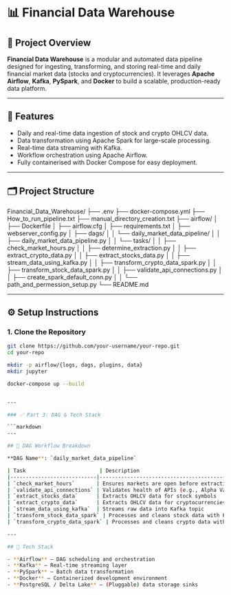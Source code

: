 # 📊 Financial Data Warehouse

## 📌 Project Overview

**Financial Data Warehouse** is a modular and automated data pipeline designed for ingesting, transforming, and storing real-time and daily financial market data (stocks and cryptocurrencies). It leverages **Apache Airflow**, **Kafka**, **PySpark**, and **Docker** to build a scalable, production-ready data platform.

---

## 🚀 Features

- Daily and real-time data ingestion of stock and crypto OHLCV data.
- Data transformation using Apache Spark for large-scale processing.
- Real-time data streaming with Kafka.
- Workflow orchestration using Apache Airflow.
- Fully containerised with Docker Compose for easy deployment.

---

## 🗂️ Project Structure

Financial_Data_Warehouse/
├── .env
├── docker-compose.yml
├── How_to_run_pipeline.txt
├── manual_directory_creation.txt
├── airflow/
│ ├── Dockerfile
│ ├── airflow.cfg
│ ├── requirements.txt
│ ├── webserver_config.py
│ ├── dags/
│ │ └── daily_market_data_pipeline/
│ │ ├── daily_market_data_pipeline.py
│ │ └── tasks/
│ │ ├── check_market_hours.py
│ │ ├── determine_extraction.py
│ │ ├── extract_crypto_data.py
│ │ ├── extract_stocks_data.py
│ │ ├── stream_data_using_kafka.py
│ │ ├── transform_crypto_data_spark.py
│ │ ├── transform_stock_data_spark.py
│ │ ├── validate_api_connections.py
│ │ ├── create_spark_default_conn.py
│ │ └── path_and_permession_setup.py
└── README.md


---

## ⚙️ Setup Instructions

### 1. Clone the Repository
```bash
git clone https://github.com/your-username/your-repo.git
cd your-repo

mkdir -p airflow/{logs, dags, plugins, data}
mkdir jupyter

docker-compose up --build


---

### ✅ Part 3: DAG & Tech Stack

```markdown
---

## 📌 DAG Workflow Breakdown

**DAG Name**: `daily_market_data_pipeline`

| Task                        | Description                                  |
|----------------------------|----------------------------------------------|
| `check_market_hours`       | Ensures markets are open before extraction   |
| `validate_api_connections` | Validates health of APIs (e.g., Alpha Vantage) |
| `extract_stocks_data`      | Extracts OHLCV data for stock symbols        |
| `extract_crypto_data`      | Extracts OHLCV data for cryptocurrencies     |
| `stream_data_using_kafka`  | Streams raw data into Kafka topic            |
| `transform_stock_data_spark` | Processes and cleans stock data with PySpark |
| `transform_crypto_data_spark` | Processes and cleans crypto data with PySpark |

---

## 🧱 Tech Stack

- **Airflow** – DAG scheduling and orchestration  
- **Kafka** – Real-time streaming layer  
- **PySpark** – Batch data transformation  
- **Docker** – Containerized development environment  
- **PostgreSQL / Delta Lake** – (Pluggable) data storage sinks  
